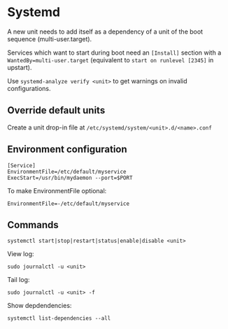 # Systemd

A new unit needs to add itself as a dependency of a unit of the boot sequence (multi-user.target).

Services which want to start during boot need an `[Install]` section with a `WantedBy=multi-user.target` (equivalent to `start on runlevel [2345]` in upstart).

Use `systemd-analyze verify <unit>` to get warnings on invalid configurations.

## Override default units

Create a unit drop-in file at `/etc/systemd/system/<unit>.d/<name>.conf`

## Environment configuration

```
[Service]
EnvironmentFile=/etc/default/myservice
ExecStart=/usr/bin/mydaemon --port=$PORT
```

To make EnvironmentFile optional:

```
EnvironmentFile=-/etc/default/myservice
```

## Commands

```
systemctl start|stop|restart|status|enable|disable <unit>
```

View log:

```
sudo journalctl -u <unit>
```

Tail log:

```
sudo journalctl -u <unit> -f
```

Show depdendencies:

```
systemctl list-dependencies --all
```
